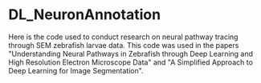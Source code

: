 # DL_NeuronAnnotation
Here is the code used to conduct research on neural pathway tracing through SEM zebrafish larvae data. This code was used in the papers "Understanding Neural Pathways in Zebrafish through Deep Learning and High Resolution Electron Microscope Data" and "A Simplified Approach to Deep Learning for Image Segmentation".
